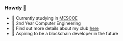 ### Howdy 👋

- 🔭 Currently studying in [MESCOE](https://mescoe.mespune.org/)
- 🌱 2nd Year Computer Engineering
- 👯 Find out more details about my club [here](https://github.com/Cult-C0de)
- 🤔 Aspiring to be a blockchain developer in the future
